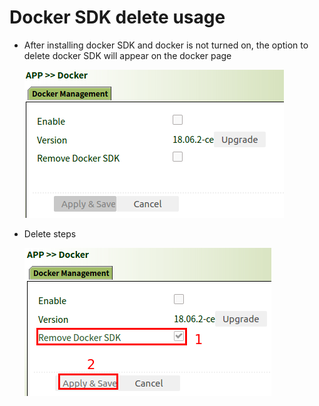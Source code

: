 # Docker SDK delete usage

- After installing docker SDK and docker is not turned on, the option to delete docker SDK will appear on the docker page

  ![image-20201030101639691](images/image-20201030101639691.png)

- Delete steps

  ![image-20201030101808110](images/image-20201030101808110.png)


